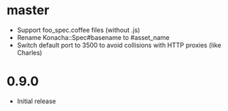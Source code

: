 # master

* Support foo_spec.coffee files (without .js)
* Rename Konacha::Spec#basename to #asset_name
* Switch default port to 3500 to avoid collisions with HTTP proxies (like Charles)

# 0.9.0

* Initial release
